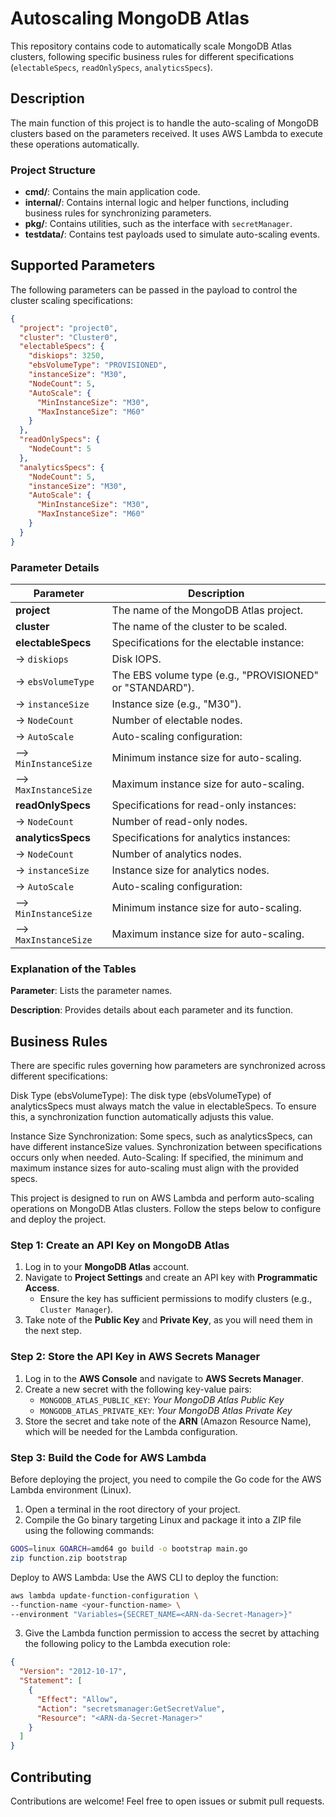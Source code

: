 # Autoscaling MongoDB Atlas

This repository contains code to automatically scale MongoDB Atlas clusters, following specific business rules for different specifications (`electableSpecs`, `readOnlySpecs`, `analyticsSpecs`).

## Description

The main function of this project is to handle the auto-scaling of MongoDB clusters based on the parameters received. It uses AWS Lambda to execute these operations automatically.

### Project Structure

- **cmd/**: Contains the main application code.
- **internal/**: Contains internal logic and helper functions, including business rules for synchronizing parameters.
- **pkg/**: Contains utilities, such as the interface with `secretManager`.
- **testdata/**: Contains test payloads used to simulate auto-scaling events.

## Supported Parameters

The following parameters can be passed in the payload to control the cluster scaling specifications:

```json
{
  "project": "project0",
  "cluster": "Cluster0",
  "electableSpecs": {
    "diskiops": 3250,
    "ebsVolumeType": "PROVISIONED",
    "instanceSize": "M30",
    "NodeCount": 5,
    "AutoScale": {
      "MinInstanceSize": "M30",
      "MaxInstanceSize": "M60"
    }
  },
  "readOnlySpecs": {
    "NodeCount": 5
  },
  "analyticsSpecs": {
    "NodeCount": 5,
    "instanceSize": "M30",
    "AutoScale": {
      "MinInstanceSize": "M30",
      "MaxInstanceSize": "M60"
    }
  }
}
```

### Parameter Details

|**Parameter**|**Description**|
|---------------------|--------------------------------------------|
|**project**|The name of the MongoDB Atlas project.|
|**cluster**|The name of the cluster to be scaled.|
|**electableSpecs**|Specifications for the electable instance:|
|-> `diskiops`|Disk IOPS.|
|-> `ebsVolumeType`|The EBS volume type (e.g., "PROVISIONED" or "STANDARD").|
|-> `instanceSize`|Instance size (e.g., "M30").|
|-> `NodeCount`|Number of electable nodes.|
|-> `AutoScale`|Auto-scaling configuration:|
|--> `MinInstanceSize`|Minimum instance size for auto-scaling.|
|--> `MaxInstanceSize`|Maximum instance size for auto-scaling.|
|**readOnlySpecs**|Specifications for read-only instances:|
|-> `NodeCount`|Number of read-only nodes.|
|**analyticsSpecs**|Specifications for analytics instances:|
|-> `NodeCount`|Number of analytics nodes.|
|-> `instanceSize`|Instance size for analytics nodes.|
|-> `AutoScale`|Auto-scaling configuration:|
|--> `MinInstanceSize`|Minimum instance size for auto-scaling.|
|--> `MaxInstanceSize`|Maximum instance size for auto-scaling.|

### Explanation of the Tables

**Parameter**: Lists the parameter names.

**Description**: Provides details about each parameter and its function.

## Business Rules

There are specific rules governing how parameters are synchronized across different specifications:

Disk Type (ebsVolumeType): The disk type (ebsVolumeType) of analyticsSpecs must always match the value in electableSpecs. To ensure this, a synchronization function automatically adjusts this value.

Instance Size Synchronization: Some specs, such as analyticsSpecs, can have different instanceSize values. Synchronization between specifications occurs only when needed.
Auto-Scaling: If specified, the minimum and maximum instance sizes for auto-scaling must align with the provided specs.

This project is designed to run on AWS Lambda and perform auto-scaling operations on MongoDB Atlas clusters. Follow the steps below to configure and deploy the project.

### Step 1: Create an API Key on MongoDB Atlas

1. Log in to your **MongoDB Atlas** account.
2. Navigate to **Project Settings** and create an API key with **Programmatic Access**.
   - Ensure the key has sufficient permissions to modify clusters (e.g., `Cluster Manager`).
3. Take note of the **Public Key** and **Private Key**, as you will need them in the next step.

### Step 2: Store the API Key in AWS Secrets Manager

1. Log in to the **AWS Console** and navigate to **AWS Secrets Manager**.
2. Create a new secret with the following key-value pairs:
   - `MONGODB_ATLAS_PUBLIC_KEY`: *Your MongoDB Atlas Public Key*
   - `MONGODB_ATLAS_PRIVATE_KEY`: *Your MongoDB Atlas Private Key*
3. Store the secret and take note of the **ARN** (Amazon Resource Name), which will be needed for the Lambda configuration.

### Step 3: Build the Code for AWS Lambda

Before deploying the project, you need to compile the Go code for the AWS Lambda environment (Linux).

1. Open a terminal in the root directory of your project.
2. Compile the Go binary targeting Linux and package it into a ZIP file using the following commands:

```bash
GOOS=linux GOARCH=amd64 go build -o bootstrap main.go
zip function.zip bootstrap
````

Deploy to AWS Lambda: Use the AWS CLI to deploy the function:

```bash
aws lambda update-function-configuration \
--function-name <your-function-name> \
--environment "Variables={SECRET_NAME=<ARN-da-Secret-Manager>}"
```

3. Give the Lambda function permission to access the secret by attaching the following policy to the Lambda execution role:

```json
{
  "Version": "2012-10-17",
  "Statement": [
    {
      "Effect": "Allow",
      "Action": "secretsmanager:GetSecretValue",
      "Resource": "<ARN-da-Secret-Manager>"
    }
  ]
}
```


## Contributing

Contributions are welcome! Feel free to open issues or submit pull requests.
